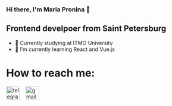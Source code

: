 ### Hi there, I'm Maria Pronina 👋
## Frontend develpoer from Saint Petersburg

* 🔭 Currently studying at ITMO University
* 🌱 I’m currently learning React and Vue.js

# How to reach me:
[<img width="36" height="36" src="https://img.icons8.com/color/48/telegram-app--v1.png" alt="telegram-app--v1"/>](https://t.me/mmarypronina) &nbsp;&nbsp;  [<img width="36" height="36" src="https://img.icons8.com/color/48/gmail-new.png" alt="gmail-new"/>](mailto:mashapronina27@gmail.com) 


<!--
**marypronina/marypronina** is a ✨ _special_ ✨ repository because its `README.md` (this file) appears on your GitHub profile.

Here are some ideas to get you started:

- 🔭 I’m currently working on ...
- 🌱 I’m currently learning ...
- 👯 I’m looking to collaborate on ...
- 🤔 I’m looking for help with ...
- 💬 Ask me about ...
- 📫 How to reach me: ...
- 😄 Pronouns: ...
- ⚡ Fun fact: ...
-->
